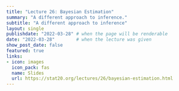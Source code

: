 ```yaml
---
title: "Lecture 26: Bayesian Estimation"
summary: "A different approach to inference."
subtitle: "A different approach to inference"
layout: single
publishdate: "2022-03-28" # when the page will be renderable
date: "2022-03-28"        # when the lecture was given
show_post_date: false
featured: true
links:
- icon: images
  icon_pack: fas
  name: Slides
  url: https://stat20.org/lectures/26/bayesian-estimation.html
---
```



